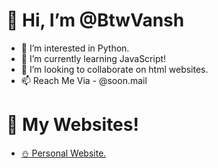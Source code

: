 # 👋 Hi, I’m @BtwVansh
- 👀 I’m interested in Python.
- 🌱 I’m currently learning JavaScript!
- 💞️ I’m looking to collaborate on html websites.
- 📫 Reach Me Via - @soon.mail

# 🌠 My Websites!
- <a href="https://www.btwvansh.codes/">⛄ Personal Website.</a>
<!---
BtwVansh/BtwVansh is a ✨ special ✨ repository because its `README.md` (this file) appears on your GitHub profile.
You can click the Preview link to take a look at your changes.
--->
